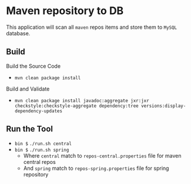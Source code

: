 # Maven repository to DB

This application will scan all `maven` repos items and store them to `MySQL` database.

## Build

Build the Source Code
* `mvn clean package install`

Build and Validate
* `mvn clean package install javadoc:aggregate jxr:jxr checkstyle:checkstyle-aggregate dependency:tree versions:display-dependency-updates`

## Run the Tool

* `bin $` `./run.sh central`
* `bin $` `./run.sh spring`
  * Where `central` match to `repos-central.properties` file for maven central repos
  * And `spring` match to `repos-spring.properties` file for spring repository
